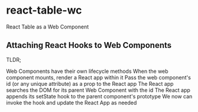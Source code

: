 # react-table-wc
React Table as a Web Component

## Attaching React Hooks to Web Components

TLDR;

Web Components have their own lifecycle methods
When the web component mounts, render a React app within it
Pass the web component's id (or any unique attribute) as a prop to the React app
The React app searches the DOM for its parent Web Component with the id
The React app appends its setState hook to the parent component's prototype
We now can invoke the hook and update the React App as needed
